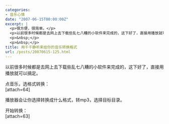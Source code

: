 ```yaml
---
categories:
- 音乐心情
date: "2007-06-15T00:00:00Z"
excerpt: |
  <p>很方便，很简单。</p>
  <p>以前很多时候都是去网上去下载些乱七八糟的小软件来完成的，这下好了，直接用播放就可以搞定常见音乐格式间的互相转换。</p>
  <p>&nbsp;</p>
  <p>&nbsp;</p>
title: 用千千静听来给你的音乐转换格式
url: /posts/20070615-125.html
---
```

以前很多时候都是去网上去下载些乱七八糟的小软件来完成的，这下好了，直接用播放就可以搞定。

点音乐，选格式转换：  
[attach=64]

播放器会让你选择转换成什么格式，转mp3，选择目标目录。

开始转换：  
[attach=63]